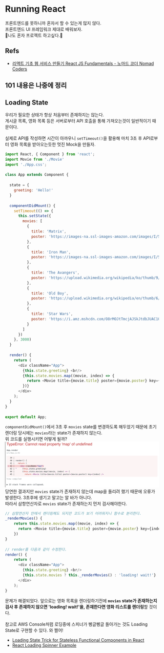 # Running React
프론트엔드를 못하니까 혼자서 할 수 있는게 많지 않다.<br>
프론트엔드 UI 프레임워크 제대로 배워보자.<br>
🌟나도 혼자 프로젝트 하고싶다.🌟

## Refs
- [리액트 기초 웹 서비스 만들기 React JS Fundamentals - 노마드 코더 Nomad Coders](https://www.youtube.com/playlist?list=PL7jH19IHhOLOFTVD4R8FeZWkwpVi8-9Fv)


## 101 내용은 나중에 정리

## Loading State
우리가 필요한 상태가 항상 처음부터 존재하지는 않는다.<br>
게시글 목록, 영화 목록 등은 서버로부터 API 호출을 통해 가져오는것이 일반적이기 때문이다.<br>
<br>
실제로 API를 작성하면 시간이 아까우니 `setTimeout()`을 활용해 마치 3초 후 API로부터 영화 목록을 받아오는듯한 멋진 Mock을 만들자.<br>
```js
import React, { Component } from 'react';
import Movie from './Movie'
import './App.css';

class App extends Component {

  state = {
    greeting: 'Hello!'
  }

  componentDidMount() {
    setTimeout(() => {
      this.setState({
        movies: [
          {
            title: 'Matrix',
            poster: 'https://images-na.ssl-images-amazon.com/images/I/51vpnbwFHrL._SY445_.jpg'
          },
          {
            title: 'Iron Man',
            poster: 'https://images-na.ssl-images-amazon.com/images/I/515wjJQt2nL._SY445_.jpg'
          },
          {
            title: 'The Avangers',
            poster: 'https://upload.wikimedia.org/wikipedia/ko/thumb/9/92/%EC%96%B4%EB%B2%A4%EC%A0%B8%EC%8A%A4_%EC%9D%B8%ED%94%BC%EB%8B%88%ED%8B%B0_%EC%9B%8C.jpg/250px-%EC%96%B4%EB%B2%A4%EC%A0%B8%EC%8A%A4_%EC%9D%B8%ED%94%BC%EB%8B%88%ED%8B%B0_%EC%9B%8C.jpg'
          },
          {
            title: 'Old Boy',
            poster: 'https://upload.wikimedia.org/wikipedia/en/thumb/6/67/Oldboykoreanposter.jpg/220px-Oldboykoreanposter.jpg'
          },
          {
            title: 'Star Wars',
            poster: 'https://i.amz.mshcdn.com/O8rMOJtTmcjAJSkJtdbJUAC100g=/950x534/filters:quality(90)/https%3A%2F%2Fblueprint-api-production.s3.amazonaws.com%2Fuploads%2Fcard%2Fimage%2F675031%2Fbbb3432c-5253-4fa8-bb03-35b4d1b9ce23.jpg'
          }
        ]
      })
    }, 3000)
  }

  render() {
    return (
      <div className="App">
        {this.state.greeting} <br/>
        {this.state.movies.map((movie, index) => {
          return <Movie title={movie.title} poster={movie.poster} key={index} />
        })}
      </div>
    );
  }
}

export default App;
```
`componentDidMount()`에서 3초 후 `movies` state를 변경하도록 해두었기 때문에 초기 렌더링 당시에는 `movies`라는 state가 존재하지 않는다.<br>
위 코드를 실행시키면 어떻게 될까?<br>
![loading-state-error](./readme-images/loading-state-error.png)
당연한 결과지만 `movies` state가 존재하지 않는데 map을 돌리려 했기 때문에 오류가 발생한다. 3초후에 생기고 말고는 알 바가 아니다. <br>
따라서 삼항연산자로 `movies` state가 존재하는지 먼저 검사해야한다.
```js
// 삼항연산자 안에서 렌더링해도 되지만 코드가 보기 어려워지니 함수로 분리한다.
_renderMovies() {
    return this.state.movies.map((movie, index) => {
      return <Movie title={movie.title} poster={movie.poster} key={index} />
    })
}

// render를 다음과 같이 수정한다.
render() {
    return (
      <div className="App">
        {this.state.greeting} <br/>
        {this.state.movies ? this._renderMovies() : 'loading! wait!'}
      </div>
    );
}
```
문제가 해결되었다. 앞으로는 영화 목록을 렌더링하기전에 **`movies` state가 존재하는지 검사 후 존재하지 않으면 'loading! wait!'을, 존재한다면 영화 리스트를 렌더링**할 것이다.<br>
<br>
참고로 AWS Console처럼 로딩중에 스피너가 삥글삥글 돌아가는 것도 Loading State로 구현할 수 있다. 와 쩔어!<br>
- [Loading State Trick for Stateless Functional Components in React](https://kyleshevlin.com/loading-state-trick-for-stateless-functional-components-in-react/)
- [React Loading Spinner Example](https://appdividend.com/2018/04/02/react-loading-spinner-example/)


